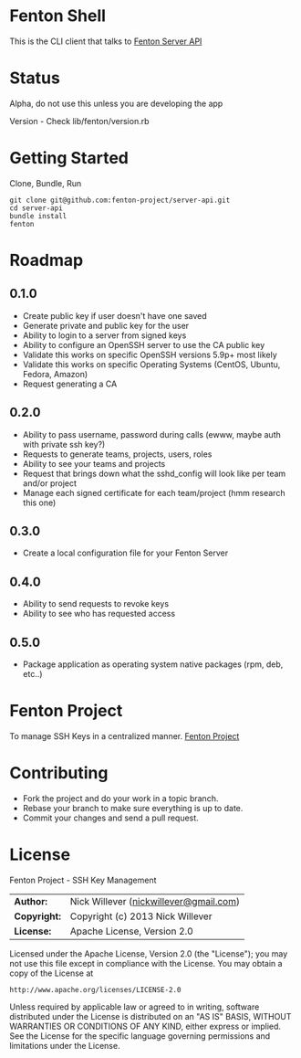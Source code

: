 # Fenton Shell

This is the CLI client that talks to [Fenton Server API](https://github.com/fenton-project/server-api)

# Status

Alpha, do not use this unless you are developing the app

Version - Check lib/fenton/version.rb

# Getting Started

Clone, Bundle, Run

    git clone git@github.com:fenton-project/server-api.git
    cd server-api
    bundle install
    fenton

# Roadmap

## 0.1.0

* Create public key if user doesn't have one saved
* Generate private and public key for the user
* Ability to login to a server from signed keys
* Ability to configure an OpenSSH server to use the CA public key
* Validate this works on specific OpenSSH versions 5.9p+ most likely
* Validate this works on specific Operating Systems (CentOS, Ubuntu, Fedora, Amazon)
* Request generating a CA

## 0.2.0

* Ability to pass username, password during calls (ewww, maybe auth with private ssh key?)
* Requests to generate teams, projects, users, roles
* Ability to see your teams and projects
* Request that brings down what the sshd_config will look like per team and/or project
* Manage each signed certificate for each team/project (hmm research this one)

## 0.3.0

* Create a local configuration file for your Fenton Server

## 0.4.0

* Ability to send requests to revoke keys
* Ability to see who has requested access

## 0.5.0

* Package application as operating system native packages (rpm, deb, etc..)

# Fenton Project

To manage SSH Keys in a centralized manner. [Fenton Project](https://github.com/fenton-project)

# Contributing

- Fork the project and do your work in a topic branch.
- Rebase your branch to make sure everything is up to date.
- Commit your changes and send a pull request.

# License

Fenton Project - SSH Key Management

|                      |                                          |
|:---------------------|:-----------------------------------------|
| **Author:**          | Nick Willever (<nickwillever@gmail.com>) |
| **Copyright:**       | Copyright (c) 2013 Nick Willever         |
| **License:**         | Apache License, Version 2.0              |

Licensed under the Apache License, Version 2.0 (the "License");
you may not use this file except in compliance with the License.
You may obtain a copy of the License at

    http://www.apache.org/licenses/LICENSE-2.0

Unless required by applicable law or agreed to in writing, software
distributed under the License is distributed on an "AS IS" BASIS,
WITHOUT WARRANTIES OR CONDITIONS OF ANY KIND, either express or implied.
See the License for the specific language governing permissions and
limitations under the License.
